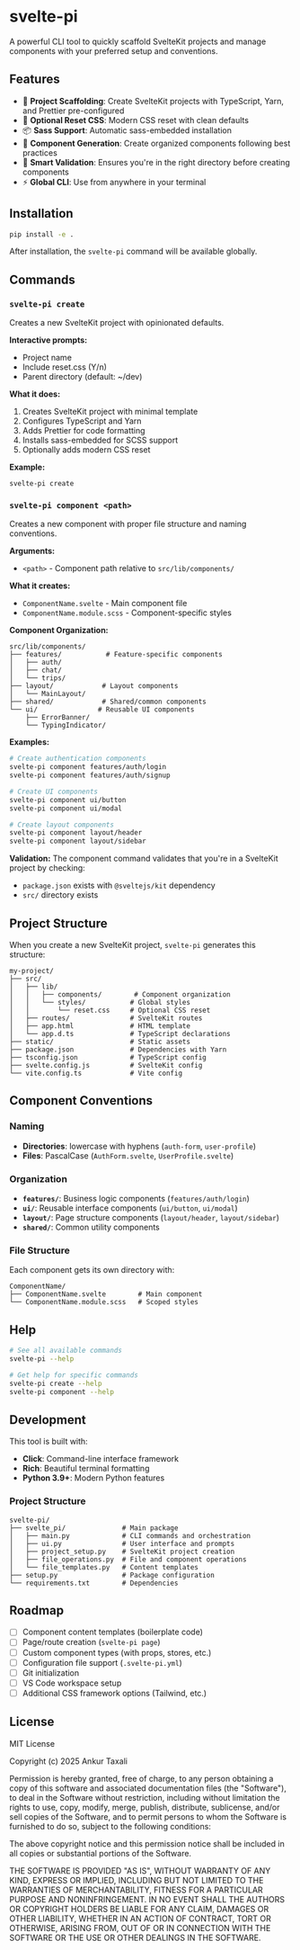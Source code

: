 # svelte-pi

A powerful CLI tool to quickly scaffold SvelteKit projects and manage components with your preferred setup and
conventions.

## Features

- 🚀 **Project Scaffolding**: Create SvelteKit projects with TypeScript, Yarn, and Prettier pre-configured
- 🎨 **Optional Reset CSS**: Modern CSS reset with clean defaults
- 📦 **Sass Support**: Automatic sass-embedded installation
- 🧩 **Component Generation**: Create organized components following best practices
- 🎯 **Smart Validation**: Ensures you're in the right directory before creating components
- ⚡ **Global CLI**: Use from anywhere in your terminal

## Installation

```bash
pip install -e .
```

After installation, the `svelte-pi` command will be available globally.

## Commands

### `svelte-pi create`

Creates a new SvelteKit project with opinionated defaults.

**Interactive prompts:**

- Project name
- Include reset.css (Y/n)
- Parent directory (default: ~/dev)

**What it does:**

1. Creates SvelteKit project with minimal template
2. Configures TypeScript and Yarn
3. Adds Prettier for code formatting
4. Installs sass-embedded for SCSS support
5. Optionally adds modern CSS reset

**Example:**

```bash
svelte-pi create
```

### `svelte-pi component <path>`

Creates a new component with proper file structure and naming conventions.

**Arguments:**

- `<path>` - Component path relative to `src/lib/components/`

**What it creates:**

- `ComponentName.svelte` - Main component file
- `ComponentName.module.scss` - Component-specific styles

**Component Organization:**

```
src/lib/components/
├── features/           # Feature-specific components
│   ├── auth/
│   ├── chat/
│   └── trips/
├── layout/            # Layout components
│   └── MainLayout/
├── shared/            # Shared/common components
└── ui/               # Reusable UI components
    ├── ErrorBanner/
    └── TypingIndicator/
```

**Examples:**

```bash
# Create authentication components
svelte-pi component features/auth/login
svelte-pi component features/auth/signup

# Create UI components
svelte-pi component ui/button
svelte-pi component ui/modal

# Create layout components
svelte-pi component layout/header
svelte-pi component layout/sidebar
```

**Validation:**
The component command validates that you're in a SvelteKit project by checking:

- `package.json` exists with `@sveltejs/kit` dependency
- `src/` directory exists

## Project Structure

When you create a new SvelteKit project, `svelte-pi` generates this structure:

```
my-project/
├── src/
│   ├── lib/
│   │   ├── components/        # Component organization
│   │   └── styles/           # Global styles
│   │       └── reset.css     # Optional CSS reset
│   ├── routes/               # SvelteKit routes
│   ├── app.html              # HTML template
│   └── app.d.ts              # TypeScript declarations
├── static/                   # Static assets
├── package.json              # Dependencies with Yarn
├── tsconfig.json             # TypeScript config
├── svelte.config.js          # SvelteKit config
└── vite.config.ts            # Vite config
```

## Component Conventions

### Naming

- **Directories**: lowercase with hyphens (`auth-form`, `user-profile`)
- **Files**: PascalCase (`AuthForm.svelte`, `UserProfile.svelte`)

### Organization

- **`features/`**: Business logic components (`features/auth/login`)
- **`ui/`**: Reusable interface components (`ui/button`, `ui/modal`)
- **`layout/`**: Page structure components (`layout/header`, `layout/sidebar`)
- **`shared/`**: Common utility components

### File Structure

Each component gets its own directory with:

```
ComponentName/
├── ComponentName.svelte        # Main component
└── ComponentName.module.scss   # Scoped styles
```

## Help

```bash
# See all available commands
svelte-pi --help

# Get help for specific commands
svelte-pi create --help
svelte-pi component --help
```

## Development

This tool is built with:

- **Click**: Command-line interface framework
- **Rich**: Beautiful terminal formatting
- **Python 3.9+**: Modern Python features

### Project Structure

```
svelte-pi/
├── svelte_pi/              # Main package
│   ├── main.py             # CLI commands and orchestration
│   ├── ui.py               # User interface and prompts
│   ├── project_setup.py    # SvelteKit project creation
│   ├── file_operations.py  # File and component operations
│   └── file_templates.py   # Content templates
├── setup.py                # Package configuration
└── requirements.txt        # Dependencies
```

## Roadmap

- [ ] Component content templates (boilerplate code)
- [ ] Page/route creation (`svelte-pi page`)
- [ ] Custom component types (with props, stores, etc.)
- [ ] Configuration file support (`.svelte-pi.yml`)
- [ ] Git initialization
- [ ] VS Code workspace setup
- [ ] Additional CSS framework options (Tailwind, etc.)

## License

MIT License

Copyright (c) 2025 Ankur Taxali

Permission is hereby granted, free of charge, to any person obtaining a copy
of this software and associated documentation files (the "Software"), to deal
in the Software without restriction, including without limitation the rights
to use, copy, modify, merge, publish, distribute, sublicense, and/or sell
copies of the Software, and to permit persons to whom the Software is
furnished to do so, subject to the following conditions:

The above copyright notice and this permission notice shall be included in all
copies or substantial portions of the Software.

THE SOFTWARE IS PROVIDED "AS IS", WITHOUT WARRANTY OF ANY KIND, EXPRESS OR
IMPLIED, INCLUDING BUT NOT LIMITED TO THE WARRANTIES OF MERCHANTABILITY,
FITNESS FOR A PARTICULAR PURPOSE AND NONINFRINGEMENT. IN NO EVENT SHALL THE
AUTHORS OR COPYRIGHT HOLDERS BE LIABLE FOR ANY CLAIM, DAMAGES OR OTHER
LIABILITY, WHETHER IN AN ACTION OF CONTRACT, TORT OR OTHERWISE, ARISING FROM,
OUT OF OR IN CONNECTION WITH THE SOFTWARE OR THE USE OR OTHER DEALINGS IN THE
SOFTWARE.